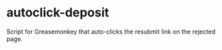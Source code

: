 autoclick-deposit
=================

Script for Greasemonkey that auto-clicks the resubmit link on the rejected page.
